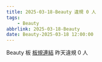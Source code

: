 ```yaml
---
title: 2025-03-18-Beauty 違規 0 人
tags:
    - Beauty
abbrlink: 2025-03-18-Beauty
date: Beauty-2025-03-18 12:00:00
---
```

Beauty 板 [板規連結](https://www.ptt.cc/bbs/Beauty/M.1630069980.A.84B.html)
昨天違規 0 人
